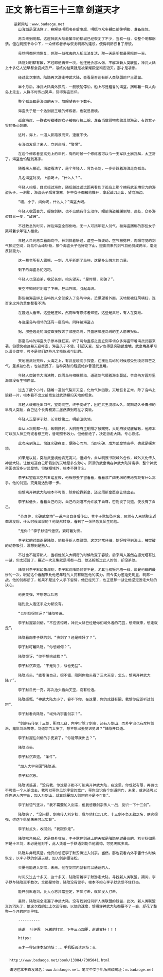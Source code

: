 # 正文 第七百三十三章 剑道天才
        最新网址：www.badaoge.net
          山海城是没法住了，在解决明照书身后事后，明嫣与众多朝臣前往明都，准备继位。
      
          再次来到明都，这座神武大陆最繁华的都城已经恢复了不少，当初一战，令整个明都崩溃，但在明照书命令下，一众修炼者参与恢复明都的建设，使得明都恢复了原貌。
      
          虽然明都环境恢复，但那一战死去的人却无法复活，那一天是明都最黑暗的一天。
      
          陆隐对明都有歉，不过即便再来一次，他还是会那么做，不解决新人类联盟，神武大陆上十多亿人迟早都会变成丧尸，最终的结果就是被荣耀殿堂彻底毁灭，那才是凄惨。
      
          经过此次事情，陆隐再次游走神武大陆，查看是否还有新人类联盟的尸王遗留。
      
          半个月后，神武大陆海外孤岛，一艘艘船停泊，船上尽是粗鲁的海盗，捆绑着一群人向岛上走去，人群不时传出哭声，引得海盗怒斥。
      
          整个孤岛都是海盗的天下，放眼望去不下数千。
      
          海盗头子是一个达到武王境的修炼者，也就是极境。
      
          孤岛海岸，一群衣衫褴褛的女子被强行拉上船，准备当做货物卖给其他海盗，有的女子哭的撕心裂肺。
      
          这时，海上，一道人影踏浪而来，速度不快。
      
          有海盗发现了来人，立刻高喊，“警惕”。
      
          在这个修炼者至高无上的年代，有的时候一个修炼者可以令一支军队土崩瓦解，太正常了，海盗也怕碰到高手。
      
          随着来人接近，海盗看清了，是个年轻人，背负长剑，一步步踩着海浪走向孤岛。
      
          几名海盗对视，上前喝止，“什么人？”。
      
          年轻人抬眼，目光掠过海岸，随后越过遥远距离看到了孤岛上那个拥有武王境实力的海盗头子，一刹那，海盗头子后背发寒，怀中女子都被他推开，拿起战刀走出，望向海边。
      
          “喂，小子，问你呢，什么人？”海盗大喝。
      
          年轻人收回目光，握住剑柄，也不见他有什么动作，眼前海盗缓缓倒地，远处，众多海盗目光一变，“敌袭”。
      
          不过数息的时间，岸边海盗全部倒地，无一人可挡年轻人剑气，被海盗捆绑的那些女子哭喊着求年轻人相救。
      
          年轻人目光再次看向岛中，长剑斜着斩过，虚空一阵波动，空气被劈开，肉眼可见的剑气掠过空间，将岛中山峰斩断，那个海盗头子恰好刚下山，迎面而来的剑气将他劈成两半，毫无反抗能力。
      
          这一幕令所有人震撼，一剑，几乎斩断了岛屿，这是多么强大的力量。
      
          剩下的海盗急忙逃跑。
      
          年轻人也没追杀，收起长剑，抬头望天，“是时候，突破了”。
      
          天空不知何时阴暗了下来，狂风呼啸，引起海浪。
      
          那些被海盗绑上岛屿的人全部躲入了岛屿中央，恐惧望着外面，天地都被狂风横扫，连百米之外的景象都看不清。
      
          在普通人看来，这些是狂风，然而唯有修炼者知道，这些是武劲，有人在突破。
      
          与这座岛屿相邻的还有一座岛屿，同样被海盗占
      
          据，那些逃走的海盗直接投奔了那座岛屿，并蛊惑那座岛屿的主人前来报仇。
      
          那座岛屿的海盗头子原本就狂妄，听了两句蛊惑之言立刻率领众多海盗带着海战武器来袭，但很快被这幕天变吓走，海盗头子不傻，引起天变，至少也得是突破武皇境，武皇境高手可以漫步虚空，可不是他们这些凡尘修炼者可比的。
      
          天地被武劲充斥，大海之上，有武皇境高手探查，在接近岛屿的时候感受到凌厉锋芒之气，差点被伤到，也被震撼了，这种突破的程度绝非普通武皇境。
      
          年轻人突破令大海沸腾，四周岛屿相继颤动，道道剑气顺着海水蔓延，令岛屿方圆万里海底没有生物停留。
      
          过去了数个小时，随着一道剑气裂开天空，化为气体四散，天地恢复正常，除了岛屿上狼藉一片，根本看不出之前发生过武劲横扫天地的现象。
      
          年轻人缓缓吐出口气，望向高空，终于突破了，困在武王境那么久，同期踏入长青榜的早有人突破，自己这个长青榜第二居然直到现在才突破。
      
          年轻人正是李子默，长青榜第二，明前卫统领。
      
          自从上次明都一战，改朝换代，大明府府主明照才被赐死，大明府被彻底解散，他原本可以加入神卫府或者穆王府，替明照书效力，但他拒绝了，决定游走大陆，专心修炼。
      
          此次来到海上，恰逢突破在即，便随心而为，当即突破，成为武皇境高手，也就是探索境。
      
          如果是以前，突破武皇境他肯定高兴，但如今，自从明照书跟域外合作，域外文化传入神武大陆，让他知道自己所看到的天地是多么渺小，所谓的武皇境在神武大陆算高手，整个神武帝国也没多少武皇境，但放眼域外，根本不算什么。
      
          李子默望着高空的五运星辰，他很想去宇宙看看，看看那广阔无垠的天地究竟有什么高手，他的剑道，究竟能达到哪一步。
      
          但想离开神武大陆根本不可能，除非投靠新皇，还必须新皇愿意让他出去。
      
          李子默低头，看着自己的剑，自己的剑道不允许放下自尊，否则没了剑道，便没有了自己。
      
          “恭喜你，突破武皇境”一道声音自身后传出，令李子默如坠冰窖，居然有人离他那么近都没发现，什么时候出现的？他陡然转身，看到了一张熟悉又陌生的脸。
      
          “是你？”李子默语气低沉，紧盯着对面。
      
          李子默的对面正是陆隐，他搜寻新人类联盟，这次非常仔细，恰好搜寻到海上，被突破的动静吸引，没想到是熟人。
      
          不过也不能算熟人，当初他加入大明府的时候改变了容貌，后来两人虽然在振光塔有过一战，但太短暂了，最近一次交集就是明都一战，他还折断过此人的剑，却没杀他。
      
          陆隐对李子默印象深刻，李子默对陆隐何尝不是，尤其当初振光塔一战，那是他输的最惨的一次，眼前这个看起来比他还年轻的人拥有碾压他的实力，而今实力差距更明显，明都一战，他的剑都断了，如果不是这个人手下留情，他已经死了，也正是那一战让他坚定游走大陆的决心。
      
          他要变强，不想等以后再
      
          碰到此人连还手之力都没有。
      
          “见到我很惊讶？”陆隐笑道。
      
          李子默握紧剑柄，“不应该惊讶，神武大陆已经是你们域外者的花园，想来就来，想走就走”。
      
          陆隐看向李子默的剑，“换剑了？还是修好了？”。
      
          李子默盯着陆隐，“你想如何？”。
      
          陆隐惊讶，“你不想挑战我？”。
      
          李子默沉声道，“不是对手，战也无益”。
      
          陆隐点头，“能看清自己，很不错，刚刚你抬头看了三次天空，怎么，想离开神武大陆？”。
      
          李子默目光一亮，再次抬头看向天空，没有说话。
      
          陆隐感慨，“神武大陆太小了，容不下你，在这里，你的成就有限，我想你应该听过剑宗”。
      
          李子默看向陆隐，“域外内宇宙剑宗？”。
      
          “剑宗有传承十三剑，所向无敌，内宇宙除了剑宗，还有万剑山，而外宇宙也有摩柯剑派，鬼影剑派等等，剑道宗门太多了，想不想出去见识见识？”陆隐开口道。
      
          李子默握住剑柄的手更紧了，“你能带我出去？”。
      
          陆隐点头。
      
          李子默沉声道，“条件”。
      
          “加入大宇帝国”陆隐道。
      
          李子默沉思。
      
          陆隐诱惑道，“没有我，你这辈子都不可能离开神武大陆，在这里，你成就有限，再强也不可能一个人杀出去，我可以带你见识宇宙的宽广，带你见识各个剑道宗门，未来，或许还可以帮你进入内宇宙，加入万剑山，就算想要加入剑宗也不是不可能”。
      
          李子默语气坚决，“我不需要加入剑宗，但我想跟剑宗传人一战，见识一下十三剑”。
      
          陆隐笑了，“没问题，剑宗传人刘少秋，我与他打过几次，十三剑不负无敌之名，确实很强，你这个愿望未来可以实现”。
      
          李子默点头，收回剑，“我跟你走”。
      
          陆隐嘴角弯起，这是意外收获，李子默在剑道上的天赋是陆隐见过最高的，刘少秋如果不是十三剑，未必是他对手，此人凭着一手默语剑能令他震惊，可见天赋多高。
      
          陆隐并非玩笑话，他真的想把李子默安排进入剑宗，当然，那也要看内外宇宙什么时候恢复，以李子默的剑道天赋，加入剑宗很轻松。
      
          只要他能进入剑宗，未来，他在剑宗内就有可以通话的人。
      
          时间又过去十多天，这十多天，陆隐带着李子默游走大陆，寻找新人类联盟，期间，李子默与陆隐交手数次，全都是惨败，陆隐没有留手，根本不担心李子默承受不住打击。
      
          能开创默语剑，此人心志非常坚定，不怕打击，就怕没人打击。
      
          最终，陆隐完全走遍了神武大陆，没有找到任何新人类联盟的残留，此次，新人类联盟真的消失了，他这次找的比上次还仔细，以他的速度，想横穿神武大陆都要不了一会，却花了整整一个月的时间寻找。
      
          ----------
      
          感谢  叶伊恩  兄弟的打赏，下午三点加更，谢谢支持！！！
      
          https:
      
          天才一秒记住本站地址：.。手机版阅读网址：m.
      
      
      http://www.badaoge.net/book/13084/7305041.html
      
      请记住本书首发域名：www.badaoge.net。笔尖中文手机版阅读网址：m.badaoge.net